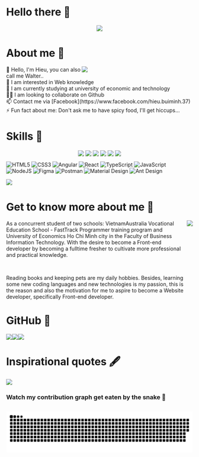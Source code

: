 # Hello there 👋

<div align='center'><img src="https://i.postimg.cc/nnMr1ydF/My-CV.png"/></div>

# About me 🔮
<img align="right" width="300" src="https://64.media.tumblr.com/0ef33bc5da2302250e8e957b5d82b1dd/dd627f1450762e3c-62/s640x960/a8b1ac295bc748f3541f0aed7a5a85a365794bd2.gif"/>
👋 Hello, I'm Hieu, you can also call me Walter..<br>
👀 I am interested in Web knowledge<br>
🌱 I am currently studying at university of economic and technology<br>
🐱‍👓 I am looking to collaborate on Github<br>
📫 Contact me via [Facebook](https://www.facebook.com/hieu.buiminh.37)<br>
⚡ Fun fact about me: Don't ask me to have spicy food, I'll get hiccups...
  

<!-- ## 🌐 Socials:
[![Facebook](https://img.shields.io/badge/Facebook-%231877F2.svg?logo=Facebook&logoColor=white)](https://facebook.com/https://www.facebook.com/hieu.buiminh.37) -->

# Skills 🥊
<div align="center">
<img align="center" height="70" src="https://s10.gifyu.com/images/AA_Bugcat_Wiggle61094102e3eba97663.gif"/>
<img align="center" height="70" src="https://s10.gifyu.com/images/bugcat_hyper898dfe0819b6d7de9c.gif"/>
<img align="center" height="70" src="https://s10.gifyu.com/images/0j2_capoo_king91959da4846a642c.gif"/>
<img align="center" height="70" src="https://s10.gifyu.com/images/BugCatEly69490632a04b288e.gif"/>
<img align="center" height="70" src="https://s10.gifyu.com/images/rainbowcatdancinb9bf516169e56640.gif"/>
<img align="center" height="70" src="https://s11.gifyu.com/images/richcapoof5a6b26153abb594.gif"/>
</div>

![HTML5](https://img.shields.io/badge/html5-%23E34F26.svg?style=for-the-badge&logo=html5&logoColor=white) ![CSS3](https://img.shields.io/badge/css3-%231572B6.svg?style=for-the-badge&logo=css3&logoColor=white) ![Angular](https://img.shields.io/badge/angular-%23DD0031.svg?style=for-the-badge&logo=angular&logoColor=white) ![React](https://img.shields.io/badge/react-%2320232a.svg?style=for-the-badge&logo=react&logoColor=%2361DAFB) ![TypeScript](https://img.shields.io/badge/typescript-%23007ACC.svg?style=for-the-badge&logo=typescript&logoColor=white) ![JavaScript](https://img.shields.io/badge/javascript-%23323330.svg?style=for-the-badge&logo=javascript&logoColor=%23F7DF1E) ![NodeJS](https://img.shields.io/badge/node.js-6DA55F?style=for-the-badge&logo=node.js&logoColor=white) 	![Figma](https://img.shields.io/badge/figma-%23F24E1E.svg?style=for-the-badge&logo=figma&logoColor=white) ![Postman](https://img.shields.io/badge/Postman-FF6C37?style=for-the-badge&logo=postman&logoColor=white)
![Material Design](https://img.shields.io/badge/MUI-071b2f.svg?style=for-the-badge&logo=Material%20Design&logoColor=ffffff&labelColor=007fff)
![Ant Design](https://img.shields.io/badge/Ant%20Design-1668dc.svg?style=for-the-badge&logo=Ant%20Design&logoColor=107eff&labelColor=141414)

[![](https://visitcount.itsvg.in/api?id=cowabunga888&icon=7&color=0)](https://visitcount.itsvg.in)

# Get to know more about me 🤡
<img align="right" height="250" src="https://s2.gifyu.com/images/duck.gif"/>

<p> As a concurrent student of two schools: VietnamAustralia Vocational Education School - FastTrack Programmer training program and University of Economics Ho Chi Minh city in the Faculty of Business Information Technology. With the desire to become a Front-end developer by becoming a fulltime fresher to cultivate more professional and practical knowledge.</p></br>
<p>Reading books and keeping pets are my daily hobbies. Besides, learning some new coding languages and new technologies is my passion, this is the reason and also the motivation for me to aspire to become a Website developer, specifically Front-end developer.</p>


# GitHub 📌
<!-- ![](https://github-readme-stats.vercel.app/api?username=cowabunga888&theme=tokyonight&hide_border=false&include_all_commits=false&count_private=false)<br/>
![](https://github-readme-streak-stats.herokuapp.com/?user=cowabunga888&theme=tokyonight&hide_border=false)<br/>
![](https://github-readme-stats.vercel.app/api/top-langs/?username=cowabunga888&theme=tokyonight&hide_border=false&include_all_commits=false&count_private=false&layout=compact) -->

<div align="center">
  <div style="display: flex;">
    <img src="https://github-readme-stats.vercel.app/api?username=cowabunga888&theme=tokyonight&hide_border=false&include_all_commits=false&count_private=false" />
    <img src="https://github-readme-streak-stats.herokuapp.com/?user=cowabunga888&theme=tokyonight&hide_border=false"/>
    <img src="https://github-readme-stats.vercel.app/api/top-langs/?username=cowabunga888&theme=tokyonight&hide_border=false&include_all_commits=false&count_private=false&layout=compact"/>
  </div>
</div>

# Inspirational quotes 🖋
<div align="center">
  <div style="display: flex;">
    <img src="https://quotes-github-readme.vercel.app/api?type=vetical&theme=merko" />
  </div>
</div>

### Watch my contribution graph get eaten by the snake 🐍
![](https://github.com/mishmanners/MishManners/blob/output/github-contribution-grid-snake.svg)
---

<!-- Proudly created with GPRM ( https://gprm.itsvg.in ) -->
